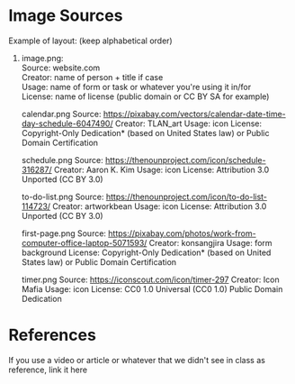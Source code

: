 # Image Sources

Example of layout: (keep alphabetical order)
1. image.png: <br>
    Source: website.com <br>
    Creator: name of person + title if case <br>
    Usage: name of form or task or whatever you're using it in/for <br>
    License: name of license (public domain or CC BY SA for example) <br>

    calendar.png
    Source: https://pixabay.com/vectors/calendar-date-time-day-schedule-6047490/
    Creator: TLAN_art
    Usage: icon
    License: Copyright-Only Dedication* (based on United States law)
or Public Domain Certification

    
    schedule.png
    Source: https://thenounproject.com/icon/schedule-316287/
    Creator: Aaron K. Kim
    Usage: icon
    License: Attribution 3.0 Unported (CC BY 3.0)

    to-do-list.png
    Source: https://thenounproject.com/icon/to-do-list-114723/
    Creator: artworkbean
    Usage: icon
    License: Attribution 3.0 Unported (CC BY 3.0)

    first-page.png
    Source: https://pixabay.com/photos/work-from-computer-office-laptop-5071593/
    Creator: konsangjira
    Usage: form background
    License: Copyright-Only Dedication* (based on United States law)
or Public Domain Certification

    timer.png
    Source: https://iconscout.com/icon/timer-297
    Creator: Icon Mafia
    Usage: icon
    License: CC0 1.0 Universal (CC0 1.0) Public Domain Dedication



# References

If you use a video or article or whatever that we didn't see in class as reference, link it here 